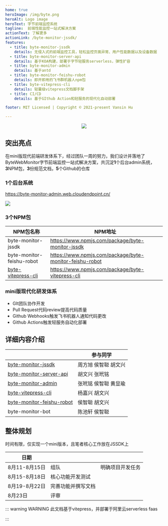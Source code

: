 ```yaml
---
home: true
heroImage: /img/byte.png
heroAlt: Logo image
heroText: 字节前端监控系统
tagline:  前端性能监控一站式解决方案
actionText: 了解更多
actionLink: /byte-monitor-jssdk/
features:
  - title: byte-monitor-jssdk
    details: 无侵入式的前端监控工具，轻松监控页面异常、用户性能数据以及设备数据
  - title: byte-monitor-server-api
    details: 基于KOA构建，部署于字节轻服务serverless，弹性扩容
  - title: byte-monitor-admin
    details: 基于antd
  - title: byte-monitor-feishu-robot
    details: 即开即用的飞书群机器人npm包
  - title: byte-vitepress-cli
    details: 轻量级vitepress文档脚手架
  - title: CI/CD
    details: 基于GIthub Action和轻服务的现代化自动部署

footer: MIT Licensed | Copyright © 2021-present Vansin Hu

---
```


<div align=center>
<img src="https://moonstarimg.oss-cn-hangzhou.aliyuncs.com/picgo_img/20210823121914.png"/>
</div>




## 突出亮点

​		在mini版现代前端研发体系下，经过团队一周的努力，我们设计并落地了ByteWebMonitor字节前端监控一站式解决方案，共沉淀**1**个后台admin系统，**3**NPM包，**3**份规范文档，**5**个Github的仓库

### 1个后台系统

https://byte-monitor-admin.web.cloudendpoint.cn/

![](https://moonstarimg.oss-cn-hangzhou.aliyuncs.com/picgo_img/20210822143140.png)

### 3个NPM包


| NPM包名称                                                    | NPM地址                                                 |
| ------------------------------------------------------------ | ------------------------------------------------------- |
| byte-monitor-jssdk                                           | https://www.npmjs.com/package/byte-monitor-jssdk        |
| byte-monitor-feishu-robot                                    | https://www.npmjs.com/package/byte-monitor-feishu-robot |
| [byte-vitepress-cli](https://byte-web-docs.web.cloudendpoint.cn/) | https://www.npmjs.com/package/byte-vitepress-cli        |



### mini版现代化研发体系

- GIt团队协作开发
- Pull Request代码review提高代码质量
- Github Webhooks触发飞书机器人通知代码更改
- Github Actions触发轻服务自动化部署



## 详细内容介绍

|                                                              | 参与同学             |
| ------------------------------------------------------------ | -------------------- |
| [byte-monitor-jssdk](https://www.npmjs.com/package/byte-monitor-jssdk) | 周方旭 侯智聪 胡文兴 |
| [byte-monitor-server-api](https://github.com/ByteWebMonitor/byte-monitor-server-api) | 胡文兴  张玳铭       |
| [byte-monitor-admin](https://byte-monitor-admin.web.cloudendpoint.cn/) | 张玳铭 侯智聪 黄显瑜 |
| [byte-vitepress-cli](https://byte-web-docs.web.cloudendpoint.cn/) | 杨嘉兴 胡文兴        |
| [byte-monitor-feishu-robot](https://www.npmjs.com/package/byte-monitor-feishu-robot) | 侯智聪 胡文兴        |
| byte-monitor-bot                                             | 陈池轩 侯智聪        |



## 整体规划

时间有限，仅实现一个mini版本，且笔者核心工作放在JSSDK上

| 日期          |                    |                  |
| ------------- | ------------------ | ---------------- |
| 8月11-8月15日 | 组队               | 明确项目开发任务 |
| 8月15-8月18日 | 核心功能开发测试   |                  |
| 8月19-8月22日 | 完善功能并撰写文档 |                  |
| 8月23日       | 评审               |                  |

::: warning WARNING
此文档基于vitepress，并部署于阿里云serverless faas

:::

